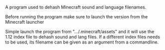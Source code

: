 A program used to dehash Minecraft sound and language filenames.

Before running the program make sure to launch the version from the Minecraft launcher

Simple launch the program from ".../.minecraft/assets" and it will use the 1.12 index file to dehash sound and lang files.
If a different index files needs to be used, its filename can be given as an argument from a commandline.

